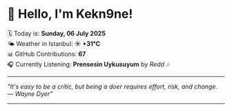 # 👋 Hello, I'm Kekn9ne!

🗓️ Today is: **Sunday, 06 July 2025**  
🌤️ Weather in Istanbul: **☀️   +31°C**  
📊 GitHub Contributions: **67**  
🎧 Currently Listening: **Prensesin Uykusuyum** by *Redd* 🎶

---

_"It's easy to be a critic, but being a doer requires effort, risk, and change.   — *Wayne Dyer*"_

---

